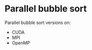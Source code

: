 <h1> Parallel bubble sort </h1>
Parallel bubble sort versions on:
<ul>
  <li> CUDA </li>
  <li> MPI </li>
  <li> OpenMP </li>
</ul>
